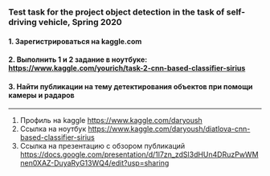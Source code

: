 ### Test task for the project object detection in the task of self-driving vehicle, Spring 2020
#### 1. Зарегистрироваться на kaggle.com
#### 2. Выполнить 1 и 2 задание в ноутбуке: https://www.kaggle.com/yourich/task-2-cnn-based-classifier-sirius 
#### 3. Найти публикации на тему детектирования объектов при помощи камеры и радаров

------------------------------------------------------------------------------------------------------------------
1. Профиль на kaggle https://www.kaggle.com/daryoush
2. Ссылка на ноутбук https://www.kaggle.com/daryoush/diatlova-cnn-based-classifier-sirius
3. Ссылка на презентацию с обзором публикаций https://docs.google.com/presentation/d/1l7zn_zdSl3dHUn4DRuzPwWMnen0XAZ-DuyaRyG13WQ4/edit?usp=sharing
